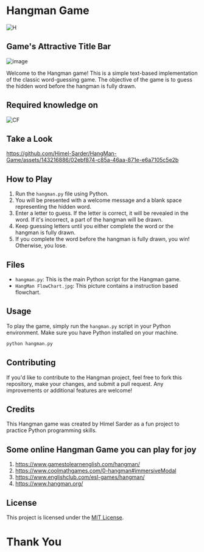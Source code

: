 # Hangman Game
![H](https://github.com/Himel-Sarder/HangMan-Game/assets/143216886/66b33647-05bd-4b06-85f3-8514e2a72dad)

## Game's Attractive Title Bar
![image](https://github.com/Himel-Sarder/HangMan-Game/assets/143216886/b935391a-e309-47a9-af74-32f27c3c2093)

Welcome to the Hangman game! This is a simple text-based implementation of the classic word-guessing game. The objective of the game is to guess the hidden word before the hangman is fully drawn.

## Required knowledge on
![CF](https://github.com/Himel-Sarder/HangMan-Game/assets/143216886/7b4c3eb9-fbaa-4ca9-8ac9-9f374d6fddfd)

## Take a Look   
https://github.com/Himel-Sarder/HangMan-Game/assets/143216886/02ebf874-c85a-46aa-871e-e6a7105c5e2b

## How to Play

1. Run the `hangman.py` file using Python.
2. You will be presented with a welcome message and a blank space representing the hidden word.
3. Enter a letter to guess. If the letter is correct, it will be revealed in the word. If it's incorrect, a part of the hangman will be drawn.
4. Keep guessing letters until you either complete the word or the hangman is fully drawn.
5. If you complete the word before the hangman is fully drawn, you win! Otherwise, you lose.

## Files

- `hangman.py`: This is the main Python script for the Hangman game.
- `HangMan FlowChart.jpg`: This picture contains a instruction based flowchart.

## Usage

To play the game, simply run the `hangman.py` script in your Python environment. Make sure you have Python installed on your machine.

```bash
python hangman.py
```

## Contributing

If you'd like to contribute to the Hangman project, feel free to fork this repository, make your changes, and submit a pull request. Any improvements or additional features are welcome!

## Credits

This Hangman game was created by Himel Sarder as a fun project to practice Python programming skills.

## Some online Hangman Game you can play for joy   
1. https://www.gamestolearnenglish.com/hangman/   
2. https://www.coolmathgames.com/0-hangman#immersiveModal
3. https://www.englishclub.com/esl-games/hangman/
4. https://www.hangman.org/

## License

This project is licensed under the [MIT License](LICENSE).

# Thank You   
